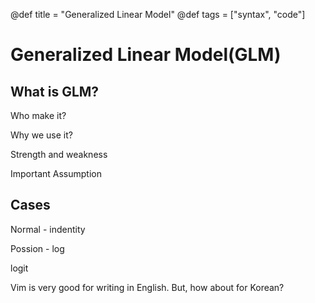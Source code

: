 @def title = "Generalized Linear Model"
@def tags = ["syntax", "code"]


# Generalized Linear Model(GLM)

## What is GLM?

Who make it?

Why we use it?

Strength and weakness

Important Assumption

## Cases

Normal - indentity

Possion - log

logit

Vim is very good for writing in English. But, how about for Korean? 
